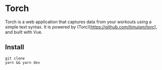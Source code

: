 # Torch
Torch is a web application that captures data from your workouts using a simple text syntax. It is powered by (Torc)[https://github.com/timuism/torc], and built with Vue.

## Install
```
git clone
yarn && yarn dev
```